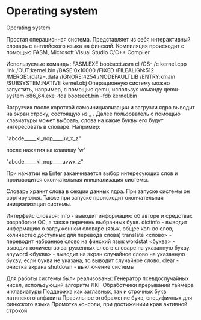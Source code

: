 # Operating system
Operating system

Простая операционная система. Представляет из себя интерактивный словарь с английского языка на финский.
Компиляция происходит с помощью FASM, Microsoft Visual Studio C/C++ Compiler

Используемые команды:
FASM.EXE bootsect.asm
cl /GS- /c kernel.cpp
link /OUT:kernel.bin /BASE:0x10000 /FIXED /FILEALIGN:512 /MERGE:.rdata=.data /IGNORE:4254 /NODEFAULTLIB /ENTRY:kmain /SUBSYSTEM:NATIVE kernel.obj
Операционную систему можно запустить, например, с помощью qemu, используя команду
qemu-system-x86_64.exe -fda bootsect.bin -fdb kernel.bin

Загрузчик после короткой самоинициализации и загрузки ядра выводит на экран строку, состоящую из _ . Далее пользователь с помощью клавиатуры может выбрать, слова на какие буквы его будут интересовать в словаре. Например:

"abcde_____kl_nop____uv_x_z"

после нажатия на клавишу 'w'

"abcde_____kl_nop____uvwx_z"

При нажатии на Enter заканчивается выбор интересующих слов и производится окончательная инициализация системы.

Словарь хранит слова в секции данных ядра. При запуске системы он сортируются. Также при запуске происходит окончательная инициализация системы. 

Интерфейс словаря:
  info - выводит информацию об авторе и средствах разработки ОС, а также перечень выбранных букв.
  dictinfo - выводит информацию о загруженном словаре (язык, общее кол-во слов, количество доступных для перевода слова)
  translate <слово> - переводит набранное слово на финский язык
  wordstat <буква> - выводит количество загруженных слов в словаре на указанную букву.
  anyword <буква> - выводит на экран случайное слово на указанную букву, если буква не указана, то выводит случайное слово.
  clear - очистка экрана
  shutdown - выключение системы

Для работы системы были реализованы:
  Генератор псевдослучайных чисел, использующий алгоритм ЛКГ
  Обработчики прерываний таймера и клавиатуры
  Поддержка как заглавных, так и строчных букв латинского алфавита
  Правильное отображение букв, специфичных для финкского языка
  Промотка консоли, при достижениии края активной строкой
